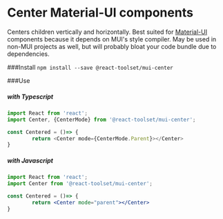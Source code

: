 # Center Material-UI components
Centers children vertically and horizontally. Best suited for [Material-UI](https://material-ui.com) components because it depends on MUI's style compiler. May be used in non-MUI projects as well, but will probably bloat your code bundle due to dependencies.

###Install
`npm install --save @react-toolset/mui-center`

###Use
##### with Typescript
```typescript jsx
import React from 'react';
import Center, {CenterMode} from '@react-toolset/mui-center';

const Centered = ()=> {
        return <Center mode={CenterMode.Parent}></Center> 
}
```
##### with Javascript
```jsx harmony
import React from 'react';
import Center from '@react-toolset/mui-center';

const Centered = ()=> {
        return <Center mode="parent"></Center> 
}
```